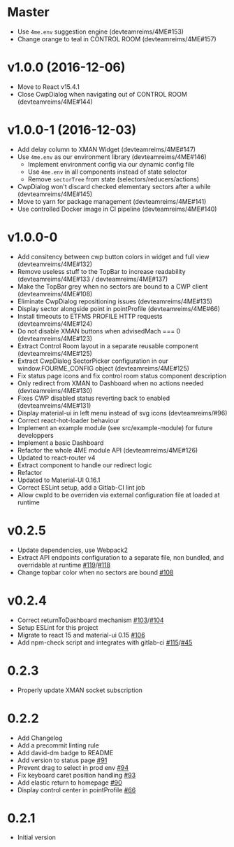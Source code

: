 # Master
  * Use `4me.env` suggestion engine (devteamreims/4ME#153)
  * Change orange to teal in CONTROL ROOM (devteamreims/4ME#157)

# v1.0.0 (2016-12-06)
  * Move to React v15.4.1
  * Close CwpDialog when navigating out of CONTROL ROOM (devteamreims/4ME#144)

# v1.0.0-1 (2016-12-03)
  * Add delay column to XMAN Widget (devteamreims/4ME#147)
  * Use `4me.env` as our environment library (devteamreims/4ME#146)
    * Implement environment config via our dynamic config file
    * Use `4me.env` in all components instead of state selector
    * Remove `sectorTree` from state (selectors/reducers/actions)
  * CwpDialog won't discard checked elementary sectors after a while (devteamreims/4ME#145)
  * Move to yarn for package management (devteamreims/4ME#141)
  * Use controlled Docker image in CI pipeline (devteamreims/4ME#140)

# v1.0.0-0
  * Add consitency between cwp button colors in widget and full view (devteamreims/4ME#132)
  * Remove useless stuff to the TopBar to increase readability (devteamreims/4ME#133 / devteamreims/4ME#137)
  * Make the TopBar grey when no sectors are bound to a CWP client (devteamreims/4ME#108)
  * Eliminate CwpDialog repositioning issues (devteamreims/4ME#135)
  * Display sector alongside point in pointProfile (devteamreims/4ME#66)
  * Install timeouts to ETFMS PROFILE HTTP requests (devteamreims/4ME#124)
  * Do not disable XMAN buttons when advisedMach === 0 (devteamreims/4ME#123)
  * Extract Control Room layout in a separate reusable component (devteamreims/4ME#125)
  * Extract CwpDialog SectorPicker configuration in our window.FOURME_CONFIG object (devteamreims/4ME#125)
  * Fix status page icons and fix control room status component description
  * Only redirect from XMAN to Dashboard when no actions needed (devteamreims/4ME#130)
  * Fixes CWP disabled status reverting back to enabled (devteamreims/4ME#131)
  * Display material-ui <Badge /> in left menu instead of svg icons (devteamreims/#96)
  * Correct react-hot-loader behaviour
  * Implement an example module (see src/example-module) for future developpers
  * Implement a basic Dashboard
  * Refactor the whole 4ME module API (devteamreims/4ME#126)
  * Updated to react-router v4
  * Extract <InteractionCatcher /> component to handle our redirect logic
  * Refactor <Keyboard />
  * Updated to Material-UI 0.16.1
  * Correct ESLint setup, add a Gitlab-CI lint job
  * Allow cwpId to be overriden via external configuration file at loaded at runtime

# v0.2.5
  * Update dependencies, use Webpack2
  * Extract API endpoints configuration to a separate file, non bundled, and overridable at runtime [#119](devteamreims/4ME#119)/[#118](devteamreims/4ME#118)
  * Change topbar color when no sectors are bound [#108](devteamreims/4ME#108)

# v0.2.4
  * Correct returnToDashboard mechanism [#103](devteamreims/4ME#103)/[#104](devteamreims/4ME#104)
  * Setup ESLint for this project
  * Migrate to react 15 and material-ui 0.15 [#106](devteamreims/4ME#106)
  * Add npm-check script and integrates with gitlab-ci [#115](devteamreims/4ME#115)/[#45](devteamreims/4ME#45)

# 0.2.3
  * Properly update XMAN socket subscription

# 0.2.2
  * Add Changelog
  * Add a precommit linting rule
  * Add david-dm badge to README
  * Add version to status page [#91](devteamreims/4ME#91)
  * Prevent drag to select in prod env [#94](devteamreims/4ME#94)
  * Fix keyboard caret position handling [#93](devteamreims/4ME#93)
  * Add elastic return to homepage [#90](devteamreims/4ME#90)
  * Display control center in pointProfile [#66](devteamreims/4ME#66)

# 0.2.1
  * Initial version
